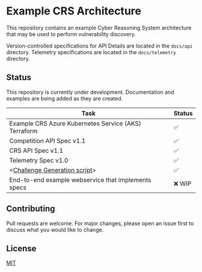 # Example CRS Architecture

This repository contains an example Cyber Reasoning System architecture that may be used to perform vulnerability discovery.

Version-controlled specifications for API Details are located in the `docs/api` directory. Telemetry specifications are located in the `docs/telemetry` directory.

## Status

This repository is currently under development. Documentation and examples are being added as they are created.

| Task                                                                                     | Status |
| ---------------------------------------------------------------------------------------- | ------ |
| Example CRS Azure Kubernetes Service (AKS) Terraform                                     | ✅     |
| Competition API Spec v1.1                                                                | ✅     |
| CRS API Spec v1.1                                                                        | ✅     |
| Telemetry Spec v1.0                                                                      | ✅     |
| <[Challenge Generation script](https://github.com/aixcc-finals/generate-challenge-task)> | ✅     |
| End-to-end example webservice that implements specs                                      | ❌ WIP |

## Contributing

Pull requests are welcome. For major changes, please open an issue first
to discuss what you would like to change.

## License

[MIT](https://choosealicense.com/licenses/mit/)
